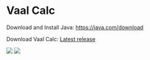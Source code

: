 <h1>Vaal Calc</h1>
<p>Download and Install Java:&nbsp;<a href="https://java.com/download">https://java.com/download</a></p>
<p>Download Vaal Calc: <a href="https://github.com/ThomasJazz/VaalCalc/releases">Latest release</a></p>
<img src="https://i.imgur.com/psy5Hyi.png">
<img src="https://i.imgur.com/r5v0SWv.png">
